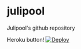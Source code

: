 julipool
========

Julipool's github repository


Heroku button!
[![Deploy](https://www.herokucdn.com/deploy/button.png)](https://heroku.com/deploy)

